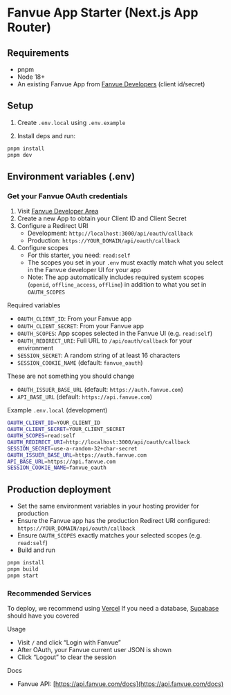 # Fanvue App Starter (Next.js App Router)

## Requirements

- pnpm
- Node 18+
- An existing Fanvue App from [Fanvue Developers](https://fanvue.com/developers) (client id/secret)

## Setup

1. Create `.env.local` using `.env.example`

2. Install deps and run:

```bash
pnpm install
pnpm dev
```

## Environment variables (.env)

### Get your Fanvue OAuth credentials

1. Visit [Fanvue Developer Area](https://fanvue.com/developers)
2. Create a new App to obtain your Client ID and Client Secret
3. Configure a Redirect URI
   - Development: `http://localhost:3000/api/oauth/callback`
   - Production: `https://YOUR_DOMAIN/api/oauth/callback`
4. Configure scopes
   - For this starter, you need: `read:self`
   - The scopes you set in your `.env` must exactly match what you select in the Fanvue developer UI for your app
   - Note: The app automatically includes required system scopes (`openid`, `offline_access`, `offline`) in addition to what you set in `OAUTH_SCOPES`

Required variables

- `OAUTH_CLIENT_ID`: From your Fanvue app
- `OAUTH_CLIENT_SECRET`: From your Fanvue app
- `OAUTH_SCOPES`: App scopes selected in the Fanvue UI (e.g. `read:self`)
- `OAUTH_REDIRECT_URI`: Full URL to `/api/oauth/callback` for your environment
- `SESSION_SECRET`: A random string of at least 16 characters
- `SESSION_COOKIE_NAME` (default: `fanvue_oauth`)

These are not something you should change

- `OAUTH_ISSUER_BASE_URL` (default: `https://auth.fanvue.com`)
- `API_BASE_URL` (default: `https://api.fanvue.com`)

Example `.env.local` (development)

```bash
OAUTH_CLIENT_ID=YOUR_CLIENT_ID
OAUTH_CLIENT_SECRET=YOUR_CLIENT_SECRET
OAUTH_SCOPES=read:self
OAUTH_REDIRECT_URI=http://localhost:3000/api/oauth/callback
SESSION_SECRET=use-a-random-32+char-secret
OAUTH_ISSUER_BASE_URL=https://auth.fanvue.com
API_BASE_URL=https://api.fanvue.com
SESSION_COOKIE_NAME=fanvue_oauth
```

## Production deployment

- Set the same environment variables in your hosting provider for production
- Ensure the Fanvue app has the production Redirect URI configured: `https://YOUR_DOMAIN/api/oauth/callback`
- Ensure `OAUTH_SCOPES` exactly matches your selected scopes (e.g. `read:self`)
- Build and run

```bash
pnpm install
pnpm build
pnpm start
```

### Recommended Services

To deploy, we recommend using [Vercel](https://vercel.com/)
If you need a database, [Supabase](https://supabase.com/) should have you covered

Usage

- Visit `/` and click “Login with Fanvue”
- After OAuth, your Fanvue current user JSON is shown
- Click “Logout” to clear the session

Docs

- Fanvue API: [https://api.fanvue.com/docs](https://api.fanvue.com/docs)
